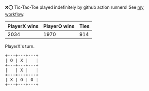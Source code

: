 :x::o: Tic-Tac-Toe played indefinitely by github action runners! See [my workflow](.github/workflows/play.yaml).

|PlayerX wins|PlayerO wins|Ties|
|-|-|-|
|2034|1970|914|

PlayerX's turn.

<pre>
+---+---+---+
| O | X |   |
+---+---+---+
|   | X |   |
+---+---+---+
| X | O | O |
+---+---+---+
</pre>